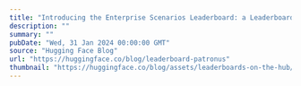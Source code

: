 ```yaml
---
title: "Introducing the Enterprise Scenarios Leaderboard: a Leaderboard for Real World Use Cases"
description: ""
summary: ""
pubDate: "Wed, 31 Jan 2024 00:00:00 GMT"
source: "Hugging Face Blog"
url: "https://huggingface.co/blog/leaderboard-patronus"
thumbnail: "https://huggingface.co/blog/assets/leaderboards-on-the-hub/thumbnail_patronus.png"
---
```


